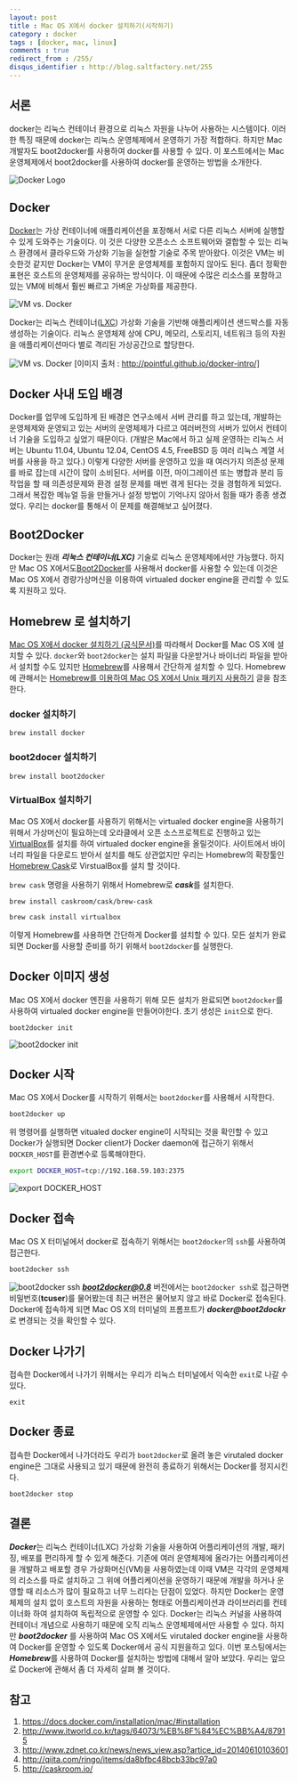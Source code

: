 ```yaml
---
layout: post
title : Mac OS X에서 docker 설치하기(시작하기)
category : docker
tags : [docker, mac, linux]
comments : true
redirect_from : /255/
disqus_identifier : http://blog.saltfactory.net/255
---
```


## 서론

docker는 리눅스 컨테이너 환경으로 리눅스 자원을 나누어 사용하는 시스템이다. 이러한 특징 때문에 docker는 리눅스 운영체제에서 운영하기 가장 적합하다.
하지만 Mac 개발자도 boot2docker를 사용하여 docker를 사용할 수 있다. 이 포스트에서는 Mac 운영체제에서 boot2docker를 사용하여 docker를 운영하는 방법을 소개한다.

<!--more-->

![Docker Logo](http://asset.hibrainapps.net/saltfactory/images/f33da3ee-c5fc-4b88-b495-c637c9862c42)

## Docker

[Docker](https://www.docker.com/)는 가상 컨테이너에 애플리케이션을 포장해서 서로 다른 리눅스 서버에 실행할 수 있게 도와주는 기술이다. 이 것은 다양한 오픈소스 소프트웨어와 결합할 수 있는 리눅스 환경에서 클라우드와 가상화 기능을 실현할 기술로 주목 받아왔다. 이것은 VM는 비슷한것 같지만 Docker는 VM이 무거운 운영체제를 포함하지 않아도 된다. 좀더 정확한 표현은 호스트의 운영체제를 공유하는 방식이다. 이 때문에 수많은 리소스를 포함하고 있는 VM에 비해서 훨씬 빠르고 가벼운 가상화를 제공한다.

![VM vs. Docker](http://asset.hibrainapps.net/saltfactory/images/4a8ff7dc-e5a6-4de8-addd-cc8715eec91d)

Docker는 리눅스 컨테이너([LXC](http://en.wikipedia.org/wiki/LXC)) 가상화 기술을 기반해 애플리케이션 샌드박스를 자동생성하는 기술이다. 리눅스 운영체제 상에 CPU, 메모리, 스토리지, 네트워크 등의 자원을 애플리케이션마다 별로 격리된 가상공간으로 할당한다.

![VM vs. Docker](http://asset.hibrainapps.net/saltfactory/images/0cbfe0cb-87d7-421d-be50-97caa8df7057)
[이미지 출처 : http://pointful.github.io/docker-intro/]

## Docker 사내 도입 배경

Docker를 업무에 도입하게 된 배경은 연구소에서 서버 관리를 하고 있는데, 개발하는 운영체제와 운영되고 있는 서버의 운영체제가 다르고 여러버전의 서버가 있어서 컨테이너 기술을 도입하고 싶었기 때문이다. (개발은 Mac에서 하고 실제 운영하는 리눅스 서버는 Ubuntu 11.04, Ubuntu 12.04, CentOS 4.5, FreeBSD 등 여러 리눅스 계열 서버를 사용을 하고 있다.) 이렇게 다양한 서버를 운영하고 있을 때 여러가지 의존성 문제를 바로 잡는데 시간이 많이 소비된다. 서버를 이전, 마이그레이션 또는 병합과 분리 등 작업을 할 때 의존성문제와 환경 설정 문제를 매번 겪게 된다는 것을 경험하게 되었다. 그래서 복잡한 메뉴얼 등을 만들거나 설정 방법이 기억나지 않아서 힘들 때가 종종 생겼었다. 우리는 docker를 통해서 이 문제를 해결해보고 싶어졌다.

## Boot2Docker

Docker는 원래 ***리눅스 컨테이너(LXC)*** 기술로 리눅스 운영체제에서만 가능했다. 하지만 Mac OS X에서도[Boot2Docker](https://github.com/boot2docker/boot2docker)를 사용해서 docker를 사용할 수 있는데 이것은 Mac OS X에서 경량가상머신을 이용하여 virtualed docker engine을 관리할 수 있도록 지원하고 있다.

## Homebrew 로 설치하기

[Mac OS X에서 docker 설치하기 (공식문서)](https://docs.docker.com/installation/mac/#installation)를 따라해서 Docker를 Mac OS X에 설치할 수 있다. `docker`와 `boot2docker`는 설치 파일을 다운받거나 바이너리 파일을 받아서 설치할 수도 있지만 [Homebrew](http://brew.sh/)를 사용해서 간단하게 설치할 수 있다. Homebrew에 관해서는 [Homebrew를 이용하여 Mac OS X에서 Unix 패키지 사용하기](http://blog.saltfactory.net/109) 글을 참조한다.

### docker 설치하기

```
brew install docker
```
### boot2docer 설치하기

```
brew install boot2docker
```
### VirtualBox 설치하기

Mac OS X에서 docker를 사용하기 위해서는 virtualed docker engine을 사용하기 위해서 가상머신이 필요하는데 오라클에서 오픈 소스프로젝트로 진행하고 있는 [VirtualBox](https://www.virtualbox.org/)를 설치를 하여 virtualed docker engine을 올릴것이다. 사이트에서 바이너리 파일을 다운로드 받아서 설치를 해도 상관없지만 우리는 Homebrew의 확장툴인 [Homebrew Cask](http://caskroom.io/)로 VirstualBox를 설치 할 것이다.

`brew cask` 명령을 사용하기 위해서 Homebrew로 ***cask***를 설치한다.

```
brew install caskroom/cask/brew-cask
```

```
brew cask install virtualbox
```
이렇게 Homebrew를 사용하면 간단하게 Docker를 설치할 수 있다. 모든 설치가 완료되면 Docker를 사용할 준비를 하기 위해서 `boot2docker`를 실행한다.

## Docker 이미지 생성

Mac OS X에서 docker 엔진을 사용하기 위해 모든 설치가 완료되면 `boot2docker`를 사용하여  virtualed docker engine을  만들어야한다. 초기 생성은 `init`으로 한다.

```
boot2docker init
```

![boot2docker init](http://asset.hibrainapps.net/saltfactory/images/244f2298-f145-47b0-adc9-baa8ad1acd3c)

## Docker 시작

Mac OS X에서 Docker를 시작하기 위해서는 `boot2docker`를 사용해서 시작한다.

```
boot2docker up
```

위 명령어를 실행하면 vitualed docker engine이 시작되는 것을 확인할 수 있고 Docker가 실행되면 Docker client가 Docker daemon에 접근하기 위해서 `DOCKER_HOST`를 환경변수로 등록해야한다.

```bash
export DOCKER_HOST=tcp://192.168.59.103:2375
```

![export DOCKER_HOST](http://asset.hibrainapps.net/saltfactory/images/3486e7b7-affd-4bc3-879b-31af1f8fce06)

## Docker 접속

Mac OS X 터미널에서 docker로 접속하기 위해서는 `boot2docker`의 `ssh`를 사용하여 접근한다.

```
boot2docker ssh
```
![boot2docker ssh](http://asset.hibrainapps.net/saltfactory/images/d4c91b89-93c2-47c8-993d-a8c3fc423a44)
***boot2docker@0.8*** 버전에서는 `boot2docker ssh`로 접근하면 비밀번호(**tcuser**)를 물어봤는데 최근 버전은 물어보지 않고 바로 Docker로 접속된다. Docker에 접속하게 되면 Mac OS X의 터미널의 프롬프트가 ***docker@boot2dockr***로 변경되는 것을 확인할 수 있다.

## Docker 나가기

접속한 Docker에서 나가기 위해서는 우리가 리눅스 터미널에서 익숙한 `exit`로 나갈 수 있다.

```
exit
```

## Docker 종료

접속한 Docker에서 나가더라도 우리가 `boot2docker`로 올려 놓은 virutaled docker engine은 그대로 사용되고 있기 때문에 완전히 종료하기 위해서는 Docker를 정지시킨다.

```
boot2docker stop
```

## 결론

***Docker***는 리눅스 컨테이너(LXC) 가상화 기술을 사용하여 어플리케이션의 개발, 패키징, 배포를 편리하게 할 수 있게 해준다. 기존에 여러 운영체제에 올라가는 어플리케이션을 개발하고 배포할 경우 가상화머신(VM)을 사용하였는데 이때 VM은 각각의 운영체제의 리소스를 따로 설치하고 그 위에 어플리케이션을 운영하기 때문에 개발을 하거나 운영할 때 리소스가 많이 필요하고 너무 느리다는 단점이 있었다. 하지만 Docker는 운영체제의 설치 없이 호스트의 자원을 사용하는 형태로 어플리케이션과 라이브러리를 컨테이너화 하여 설치하여 독립적으로 운영할 수 있다. Docker는 리눅스 커널을 사용하여 컨테이너 개념으로 사용하기 때문에 오직 리눅스 운영체제에서만 사용할 수 있다. 하지만 ***boot2docker*** 를 사용하여 Mac OS X에서도 virutaled docker engine을 사용하여 Docker를 운영할 수 있도록 Docker에서 공식 지원을하고 있다. 이번 포스팅에서는 ***Homebrew***를 사용하여 Docker를 설치하는 방법에 대해서 알아 보았다. 우리는 앞으로 Docker에 관해서 좀 더 자세히 살펴 볼 것이다.

## 참고

1. https://docs.docker.com/installation/mac/#installation
2. http://www.itworld.co.kr/tags/64073/%EB%8F%84%EC%BB%A4/87915
3. http://www.zdnet.co.kr/news/news_view.asp?artice_id=20140610103601
4. http://qiita.com/ringo/items/da8bfbc48bcb33bc97a0
5. http://caskroom.io/

